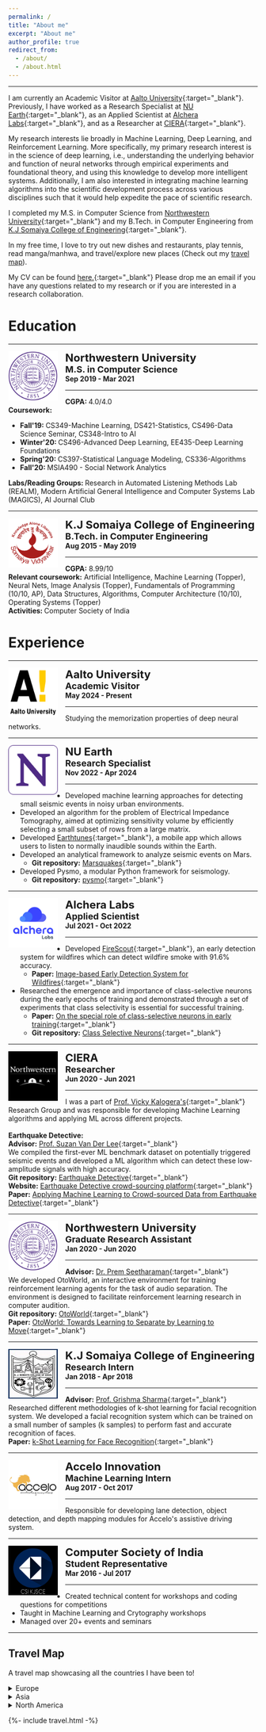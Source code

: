 ```yaml
---
permalink: /
title: "About me"
excerpt: "About me"
author_profile: true
redirect_from: 
  - /about/
  - /about.html
---
```


------
I am currently an Academic Visitor at [Aalto University](https://www.aalto.fi/en){:target="_blank"}. Previously, I have worked as a Research Specialist at [NU Earth](https://www.earth.northwestern.edu/){:target="_blank"}, as an Applied Scientist at [Alchera Labs](https://www.alchera.ai/){:target="_blank"}, and as a Researcher at [CIERA](https://ciera.northwestern.edu/){:target="_blank"}. 

My research interests lie broadly in Machine Learning, Deep Learning, and Reinforcement Learning. More specifically, my primary research interest is in the science of deep learning, i.e., understanding the underlying behavior and function of neural networks through empirical experiments and foundational theory, and using this knowledge to develop more intelligent systems. Additionally, I am also interested in integrating machine learning algorithms into the scientific development process across various disciplines such that it would help expedite the pace of scientific research.

I completed my M.S. in Computer Science from [Northwestern University](https://www.mccormick.northwestern.edu/computer-science/){:target="_blank"} and my B.Tech. in Computer Engineering from [K.J Somaiya College of Engineering](https://kjsce.somaiya.edu/kjsce/){:target="_blank"}. 

In my free time, I love to try out new dishes and restaurants, play tennis, read manga/manhwa, and travel/explore new places (Check out my [travel map](#travel-map)).  

My CV can be found [here.](../files/CV.pdf){:target="_blank"} Please drop me an email if you have any questions related to my research or if you are interested in a research collaboration.  


# Education
-----
<img align="left" height="100" width="100" src="../images/logos/NWU2.png" style="padding-right:15px">

<span style="font-size: 22px"><strong>Northwestern University</strong></span><br>
<span style="font-size: 18px"><strong>M.S. in Computer Science</strong></span><br>
<span style="font-size: 14px"><strong>Sep 2019 - Mar 2021</strong></span>

-----
<strong>CGPA: </strong> 4.0/4.0 <br>
<strong>Coursework:</strong>
* <strong>Fall'19: </strong>CS349-Machine Learning, DS421-Statistics, CS496-Data Science Seminar, CS348-Intro to AI  <br>
* <strong>Winter'20: </strong>CS496-Advanced Deep Learning, EE435-Deep Learning Foundations <br>
* <strong>Spring'20: </strong>CS397-Statistical Language Modeling, CS336-Algorithms <br>
* <strong>Fall'20: </strong>MSIA490 - Social Network Analytics 

<strong>Labs/Reading Groups: </strong>Research in Automated Listening Methods Lab (REALM), Modern Artificial General Intelligence and Computer Systems Lab (MAGICS), AI Journal Club

-----
<img align="left" height="100" width="100" src="../images/logos/somaiya.png" style="padding-right:15px">

<span style="font-size: 22px"><strong>K.J Somaiya College of Engineering</strong></span><br>
<span style="font-size: 18px"><strong>B.Tech. in Computer Engineering</strong></span><br>
<span style="font-size: 14px"><strong>Aug 2015 - May 2019 </strong></span>

-----
<strong>CGPA:</strong> 8.99/10 <br> 
<strong>Relevant coursework:</strong> Artificial Intelligence, Machine Learning (Topper), Neural Nets, Image Analysis (Topper), Fundamentals of Programming (10/10, AP), Data Structures, Algorithms, Computer Architecture (10/10), Operating Systems (Topper) <br>
<strong>Activities: </strong>Computer Society of India  

# Experience
-----
<img align="left" height="100" width="100" src="../images/logos/aalto.png" style="padding-right:15px">

<span style="font-size: 22px"><strong>Aalto University</strong></span><br>
<span style="font-size: 18px"><strong>Academic Visitor</strong></span><br>
<span style="font-size: 14px"><strong>May 2024 - Present</strong></span>

-----
Studying the memorization properties of deep neural networks.

-----
<img align="left" height="100" width="100" src="../images/logos/nu_earth.png" style="padding-right:15px">

<span style="font-size: 22px"><strong>NU Earth</strong></span><br>
<span style="font-size: 18px"><strong>Research Specialist</strong></span><br>
<span style="font-size: 14px"><strong>Nov 2022 - Apr 2024 </strong></span>

-----
* Developed machine learning approaches for detecting small seismic events in noisy urban environments.  
* Developed an algorithm for the problem of Electrical Impedance Tomography, aimed at optimizing sensitivity volume by efficiently selecting a small subset of rows from a large matrix.
* Developed [Earthtunes](https://sites.northwestern.edu/earthtunes/){:target="_blank"}, a mobile app which allows users to listen to normally inaudible sounds within the Earth.
* Developed an analytical framework to analyze seismic events on Mars.
  * **Git repository:** [Marsquakes](https://github.com/Omkar-Ranadive/Marsquakes){:target="_blank"}
* Developed Pysmo, a modular Python framework for seismology.
  * **Git repository:** [pysmo](https://github.com/pysmo/pysmo){:target="_blank"}

-----
<img align="left" height="100" width="100" src="../images/logos/alchera.jpg" style="padding-right:15px">

<span style="font-size: 22px"><strong>Alchera Labs</strong></span><br>
<span style="font-size: 18px"><strong>Applied Scientist</strong></span><br>
<span style="font-size: 14px"><strong>Jul 2021 - Oct 2022 </strong></span>

-----
* Developed [FireScout](https://firescout.ai/){:target="_blank"}, an early detection system for wildfires which can detect wildfire smoke with 91.6% accuracy. 
  * **Paper:** [Image-based Early Detection System for Wildfires](https://arxiv.org/abs/2211.01629){:target="_blank"}
* Researched the emergence and importance of class-selective neurons during the early epochs of training and demonstrated through a set of experiments that class selectivity is essential for successful training. 
  * **Paper:** [On the special role of class-selective neurons in early training](https://openreview.net/forum?id=JaNlH6dZYk){:target="_blank"}
  * **Git repository:** [Class Selective Neurons](https://github.com/Omkar-Ranadive/Class-Selective-Neurons){:target="_blank"}

-----
<img align="left" height="100" width="100" src="../images/logos/ciera.jpg" style="padding-right:15px">

<span style="font-size: 22px"><strong>CIERA</strong></span><br>
<span style="font-size: 18px"><strong>Researcher</strong></span><br>
<span style="font-size: 14px"><strong>Jun 2020 - Jun 2021</strong></span>

----- 
I was a part of [Prof. Vicky Kalogera's](https://ciera.northwestern.edu/directory/vicky-kalogera/){:target="_blank"} Research Group and was responsible for developing Machine Learning algorithms and applying ML across different projects. <br><br>
**Earthquake Detective:** <br> 
**Advisor:** [Prof. Suzan Van Der Lee](http://geophysics.earth.northwestern.edu/seismology/suzan/){:target="_blank"}<br>
We compiled the first-ever ML benchmark dataset on potentially triggered seismic events and developed a ML algorithm which can detect these low-amplitude signals with high accuracy. <br>
**Git repository:** [Earthquake Detective](https://github.com/Omkar-Ranadive/Earthquake-Detective){:target="_blank"} <br>
**Website:** [Earthquake Detective crowd-sourcing platform](https://www.zooniverse.org/projects/vivitang/earthquake-detective){:target="_blank"} <br>
**Paper:** [Applying Machine Learning to Crowd-sourced Data from Earthquake Detective](https://arxiv.org/abs/2011.04740){:target="_blank"}

-----
<img align="left" height="100" width="100" src="../images/logos/NWU2.png" style="padding-right:15px">

<span style="font-size: 22px"><strong>Northwestern University</strong></span><br>
<span style="font-size: 18px"><strong>Graduate Research Assistant</strong></span><br>
<span style="font-size: 14px"><strong>Jan 2020 - Jun 2020</strong></span>

-----
**Advisor:** [Dr. Prem Seetharaman](https://pseeth.github.io/){:target="_blank"} <br>
We developed OtoWorld, an interactive environment for training reinforcement learning agents for the task of audio separation. The environment is designed to facilitate reinforcement learning research in computer audition. <br>
**Git repository:** [OtoWorld](https://github.com/pseeth/otoworld){:target="_blank"} <br>
**Paper:**  [OtoWorld: Towards Learning to Separate by Learning to Move](https://arxiv.org/pdf/2007.06123.pdf){:target="_blank"}

-----
<img align="left" height="100" width="100" src="../images/logos/kj.jpg" style="padding-right:15px">

<span style="font-size: 22px"><strong>K.J Somaiya College of Engineering</strong></span><br>
<span style="font-size: 18px"><strong>Research Intern</strong></span><br>
<span style="font-size: 14px"><strong>Jan 2018 - Apr 2018</strong></span>

-----
**Advisor:** [Prof. Grishma Sharma](https://kjsce.somaiya.edu/en/view-member/160102?type=faculty){:target="_blank"} <br>
Researched different methodologies of k-shot learning for facial recognition system. We developed a facial recognition system which can be trained on a small number of samples (k samples) to perform fast and accurate recognition of faces. <br>
**Paper:** [k-Shot Learning for Face Recognition](https://www.ijcaonline.org/archives/volume181/number18/29966-2018917871){:target="_blank"}

-----
<img align="left" height="100" width="100" src="../images/logos/accelo.jpg" style="padding-right:15px">

<span style="font-size: 22px"><strong>Accelo Innovation</strong></span><br>
<span style="font-size: 18px"><strong>Machine Learning Intern</strong></span><br>
<span style="font-size: 14px"><strong>Aug 2017 - Oct 2017</strong></span>

-----
Responsible for developing lane detection, object detection, and depth mapping modules for Accelo's assistive driving system. 

-----
<img align="left" height="100" width="100" src="../images/logos/csi.png" style="padding-right:15px">

<span style="font-size: 22px"><strong>Computer Society of India</strong></span><br>
<span style="font-size: 18px"><strong>Student Representative</strong></span><br>
<span style="font-size: 14px"><strong>Mar 2016 - Jul 2017</strong></span>

-----
* Created technical content for workshops and coding questions for competitions 
* Taught in Machine Learning and Crytography workshops 
* Managed over 20+ events and seminars 

-----
## Travel Map
A travel map showcasing all the countries I have been to!

<details>
<summary>Europe</summary>
  <ol>
    <li>England</li>
    <li>France</li>
    <li>Italy</li>
    <li>Austria</li>
    <li>Liechtenstein</li>
    <li>Vatican City</li>
    <li>Switzerland</li>
  </ol>
</details>

<details>
<summary>Asia</summary>
 <ol>
    <li>Singapore</li>
    <li>Thailand</li>
    <li>Malaysia</li>
    <li>India</li>
    <ol>
        <li>Maharashtra</li>
        <li>Goa</li>
        <li>Rajasthan</li>
        <li>Telangana</li>
        <li>Himachal Pradesh</li>
        <li>Kerala</li>
        <li>Karnataka</li>
        <li>Tamil Nadu</li>
    </ol>
  </ol>
</details>

<details>
<summary>North America</summary>
<ol>
<li>USA</li>
<ol>
    <li>New York</li>
    <li>Washington DC</li>
    <li>Maryland</li>
    <li>Virginia</li>
    <li>New Jersey</li>
    <li>Illinois</li>
    <li>Wisconsin</li>
    <li>Florida</li>
    <li>California</li>
    <li>Nevada</li>
    <li>Arizona</li>
    <li>Colorado</li>
    <li>Tennessee</li>
    <li>Atlanta</li>
    <li>South Carolina</li>
    <li>North Carolina</li>
    <li>Oregon</li>
    <li>Washington</li>
    <li>Massachusetts</li>
    <li>New Hampshire</li>
    <li>Vermont</li>
    <li>Maine</li>
    <li>Rhode Island</li>
    <li>Connecticut</li>
</ol>
</ol>
</details>

{%- include travel.html -%}